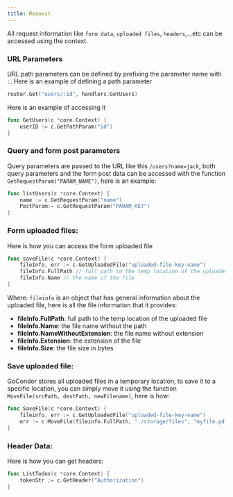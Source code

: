 ```yaml
---
title: Request
---
```

All request information like `form data`, `uploaded files`, `headers`,...etc can be accessed using the context.

### URL Parameters
URL path parameters can be defined by prefixing the parameter name with `:`. 
Here is an example of defining a path parameter
```go title="file: routes.go"
router.Get("users/:id", handlers.GetUsers)
```
Here is an example of accessing it
```go title="file handlers/users.go"
func GetUsers(c *core.Context) {
    userID := c.GetPathParam("id")
}

```

### Query and form post parameters
Query parameters are passed to the URL like this `/users?name=jack`, both query parameters and the form post data can be accessed with the function `GetRequestParam("PARAM_NAME")`, here is an example:
```go
func listUsers(c *core.Context) {
    name := c.GetRequestParam("name")
    PostParam:= c.GetRequestParam("PARAM_KEY")
}
```

### Form uploaded files:
Here is how you can access the form uploaded file
```go
func saveFile(c *core.Context) {
    fileInfo, err := c.GetUploadedFile("uploaded-file-key-name")
    fileInfo.FullPath // full path to the temp location of the uploaded file
    fileInfo.Name // the name of the file
}
```
Where: 
`fileinfo` is an object that has general information about the uploaded file, here is all the file information that it provides:

- **fileInfo.FullPath**: full path to the temp location of the uploaded file
- **fileInfo.Name**: the file name without the path
- **fileInfo.NameWithoutExtension**: the file name without extension
- **fileInfo.Extension**: the extension of the file
- **fileInfo.Size**: the file size in bytes


### Save uploaded file:
GoCondor stores all uploaded files in a temporary location, to save it to a specific location, you can simply move it using the function `MoveFile(srcPath, destPath, newFilename)`, here is how:
```go title="moving uploaded file to storage dir"
func SaveFile(c *core.Context) {
    fileinfo, err := c.GetUploadedFile("uploaded-file-key-name")
    err := c.MoveFile(fileinfo.FullPath, "./storage/files", "myfile.pdf")
}
```

### Header Data:
Here is how you can get headers:
```go
func ListTodos(c *core.Context) {
    tokenStr := c.GetHeader("Authorization")
}
```
